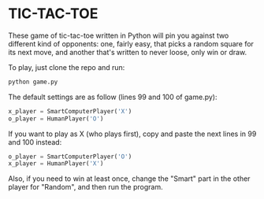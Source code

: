 # TIC-TAC-TOE

These game of tic-tac-toe written in Python will pin you against two different kind of opponents: one, fairly easy, that picks a random square for its next move, and another that's written to never loose, only win or draw.

To play, just clone the repo and run:

```python
python game.py
```

The default settings are as follow (lines 99 and 100 of game.py):

```python
x_player = SmartComputerPlayer('X')
o_player = HumanPlayer('O')
```

If you want to play as X (who plays first), copy and paste the next lines in 99 and 100 instead:

```python
o_player = SmartComputerPlayer('O')
x_player = HumanPlayer('X')
```

Also, if you need to win at least once, change the "Smart" part in the other player for "Random", and then run the program.